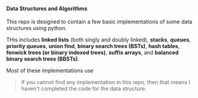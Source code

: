 #### Data Structures and Algorithms

This repo is designed to contain a few basic implementations of some data structures using python.

THis includes **linked lists** (both singly and doubly linked), **stacks**, **queues**, **priority queues**, **union find**, **binary search trees (BSTs)**, **hash tables**, **fenwick trees (or binary indexed trees)**, **suffix arrays**, and **balanced binary search trees (BBSTs)**.

Most of these implementations use 

> If you cannot find any implementation in this repo, then that means I haven't completed the code for the data structure.

